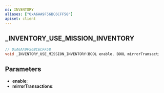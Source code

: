 ```yaml
---
ns: INVENTORY
aliases: ["0xA6AA9F56BC6CFF58"]
apiset: client
---
```

## _INVENTORY_USE_MISSION_INVENTORY

```c
// 0xA6AA9F56BC6CFF58
void _INVENTORY_USE_MISSION_INVENTORY(BOOL enable, BOOL mirrorTransactions);
```


## Parameters
* **enable**:
* **mirrorTransactions**: